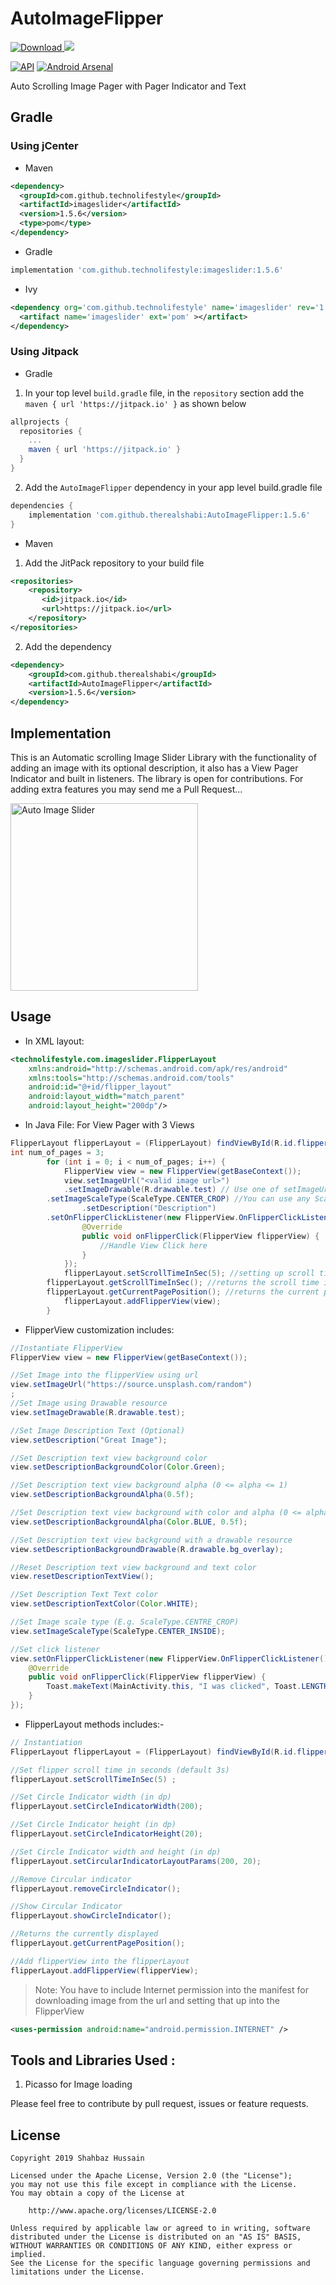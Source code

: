 # AutoImageFlipper
[ ![Download](https://api.bintray.com/packages/therealshabi/AutoImageFlipper/AutoImageFlipper/images/download.svg) ](https://bintray.com/therealshabi/AutoImageFlipper/AutoImageFlipper/_latestVersion) [![](https://jitpack.io/v/therealshabi/AutoImageFlipper.svg)](https://jitpack.io/#therealshabi/AutoImageFlipper)   

[![API](https://img.shields.io/badge/API-17%2B-brightgreen.svg?style=flat)](https://android-arsenal.com/api?level=17)  [![Android Arsenal](https://img.shields.io/badge/Android%20Arsenal-AutoImageFlipper-brightgreen.svg?style=flat)](https://android-arsenal.com/details/1/6134)

Auto Scrolling Image Pager with Pager Indicator and Text

## Gradle 

### Using jCenter

* Maven
```xml
<dependency>
  <groupId>com.github.technolifestyle</groupId>
  <artifactId>imageslider</artifactId>
  <version>1.5.6</version>
  <type>pom</type>
</dependency>
```

* Gradle
```groovy
implementation 'com.github.technolifestyle:imageslider:1.5.6'
```

* Ivy
```xml
<dependency org='com.github.technolifestyle' name='imageslider' rev='1.5.6'>
  <artifact name='imageslider' ext='pom' ></artifact>
</dependency>
```

### Using Jitpack

* Gradle

1. In your top level `build.gradle` file, in the `repository` section add the `maven { url 'https://jitpack.io' }` as shown below
```groovy
allprojects {
  repositories {
    ...
    maven { url 'https://jitpack.io' }
  }
}
```
2. Add the `AutoImageFlipper` dependency in your app level build.gradle file
```groovy
dependencies {
    implementation 'com.github.therealshabi:AutoImageFlipper:1.5.6'
}
```

* Maven
1. Add the JitPack repository to your build file
```xml
<repositories>
	<repository>
	   <id>jitpack.io</id>
	   <url>https://jitpack.io</url>
	</repository>
</repositories>
```
2. Add the dependency
```xml
<dependency>
    <groupId>com.github.therealshabi</groupId>
    <artifactId>AutoImageFlipper</artifactId>
    <version>1.5.6</version>
</dependency>
```

## Implementation

This is an Automatic scrolling Image Slider Library with the functionality of adding an image with its optional description,
it also has a View Pager Indicator and built in listeners.
The library is open for contributions. For adding extra features you may send me a Pull Request...

<img src="/gif/demo.gif" alt="Auto Image Slider" width= "300px"/>

## Usage
* In XML layout:
```xml
<technolifestyle.com.imageslider.FlipperLayout 
    xmlns:android="http://schemas.android.com/apk/res/android"
    xmlns:tools="http://schemas.android.com/tools"
    android:id="@+id/flipper_layout"
    android:layout_width="match_parent"
    android:layout_height="200dp"/>
```
* In Java File:
For View Pager with 3 Views
```java       
FlipperLayout flipperLayout = (FlipperLayout) findViewById(R.id.flipper_layout);
int num_of_pages = 3;
        for (int i = 0; i < num_of_pages; i++) {
            FlipperView view = new FlipperView(getBaseContext());
            view.setImageUrl("<valid image url>")
	    	.setImageDrawable(R.drawable.test) // Use one of setImageUrl() or setImageDrawable() functions, otherwise IllegalStateException will be thrown
		.setImageScaleType(ScaleType.CENTER_CROP) //You can use any ScaleType
                .setDescription("Description")
		.setOnFlipperClickListener(new FlipperView.OnFlipperClickListener() {
                @Override
                public void onFlipperClick(FlipperView flipperView) {
                    //Handle View Click here
                }
            });
            flipperLayout.setScrollTimeInSec(5); //setting up scroll time, by default it's 3 seconds
	    flipperLayout.getScrollTimeInSec(); //returns the scroll time in sec
	    flipperLayout.getCurrentPagePosition(); //returns the current position of pager
            flipperLayout.addFlipperView(view);
        }

```

* FlipperView customization includes:

```java
//Instantiate FlipperView
FlipperView view = new FlipperView(getBaseContext());
```
```java
//Set Image into the flipperView using url
view.setImageUrl("https://source.unsplash.com/random")
;
//Set Image using Drawable resource
view.setImageDrawable(R.drawable.test);
```
```java
//Set Image Description Text (Optional)
view.setDescription("Great Image");
```
```java
//Set Description text view background color
view.setDescriptionBackgroundColor(Color.Green);
```
```java
//Set Description text view background alpha (0 <= alpha <= 1)
view.setDescriptionBackgroundAlpha(0.5f);
```
```java
//Set Description text view background with color and alpha (0 <= alpha <= 1)
view.setDescriptionBackgroundAlpha(Color.BLUE, 0.5f);

//Set Description text view background with a drawable resource
view.setDescriptionBackgroundDrawable(R.drawable.bg_overlay);
```
```java
//Reset Description text view background and text color
view.resetDescriptionTextView();
```
```java
//Set Description Text Text color
view.setDescriptionTextColor(Color.WHITE);
```
```java
//Set Image scale type (E.g. ScaleType.CENTRE_CROP)
view.setImageScaleType(ScaleType.CENTER_INSIDE);
```
```java
//Set click listener
view.setOnFlipperClickListener(new FlipperView.OnFlipperClickListener() {
	@Override
	public void onFlipperClick(FlipperView flipperView) {
		Toast.makeText(MainActivity.this, "I was clicked", Toast.LENGTH_SHORT).show();
	}
});
```

* FlipperLayout methods includes:-

```java
// Instantiation
FlipperLayout flipperLayout = (FlipperLayout) findViewById(R.id.flipper_layout);
```
```java
//Set flipper scroll time in seconds (default 3s)
flipperLayout.setScrollTimeInSec(5) ;
```
```java
//Set Circle Indicator width (in dp)
flipperLayout.setCircleIndicatorWidth(200);
```
```java
//Set Circle Indicator height (in dp)
flipperLayout.setCircleIndicatorHeight(20);
```
```java
//Set Circle Indicator width and height (in dp)
flipperLayout.setCircularIndicatorLayoutParams(200, 20);
```
```java
//Remove Circular indicator
flipperLayout.removeCircleIndicator();
```
```java
//Show Circular Indicator
flipperLayout.showCircleIndicator();
```
```java
//Returns the currently displayed 
flipperLayout.getCurrentPagePosition();
```
```java
//Add flipperView into the flipperLayout
flipperLayout.addFlipperView(flipperView);
```

> Note: You have to include Internet permission into the manifest for downloading image from the url and setting that up into the FlipperView
```xml
<uses-permission android:name="android.permission.INTERNET" />
```

## Tools and Libraries Used : 

1. Picasso for Image loading

Please feel free to contribute by pull request, issues or feature requests.

## License
```
Copyright 2019 Shahbaz Hussain

Licensed under the Apache License, Version 2.0 (the "License");
you may not use this file except in compliance with the License.
You may obtain a copy of the License at

    http://www.apache.org/licenses/LICENSE-2.0

Unless required by applicable law or agreed to in writing, software
distributed under the License is distributed on an "AS IS" BASIS,
WITHOUT WARRANTIES OR CONDITIONS OF ANY KIND, either express or implied.
See the License for the specific language governing permissions and
limitations under the License.
```

